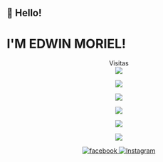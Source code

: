 ## 👋 Hello!
#  I'M EDWIN MORIEL!

<p align="center"> 
  Visitas<br>
  <img src="https://profile-counter.glitch.me/sagar-viradiya/count.svg" />
</p>

<p align="center">
  <img src="code.gif">
</p>
<p align="center">
  <img src="1eb8dff28222a11acc3a1926a94d26fd.gif">
</p>
<p align="center">
  <img src="coder.gif">
</p>
<p align="center">
  <img src="developers-gif-showcase.gif">
</p>
<p align="center">
  <img src="techstack.gif">
</p>

<p align="center">
  <a href="https://facebook.com/edwinmoriel20" target="_blank">
    <img src="https://img.shields.io/badge/facebook-%231DA1F2.svg?&style=for-the-badge&logo=facebook&logoColor=white&color=071A2C" alt="facebook"/>


  <a href="https://instagram.com/moriel_esteban" target="_blank">
    <img src="https://img.shields.io/badge/instagram-%23E4405F.svg?&style=for-the-badge&logo=instagram&logoColor=white&color=071A2C" alt="Instagram"/>
  </a>

</p>
